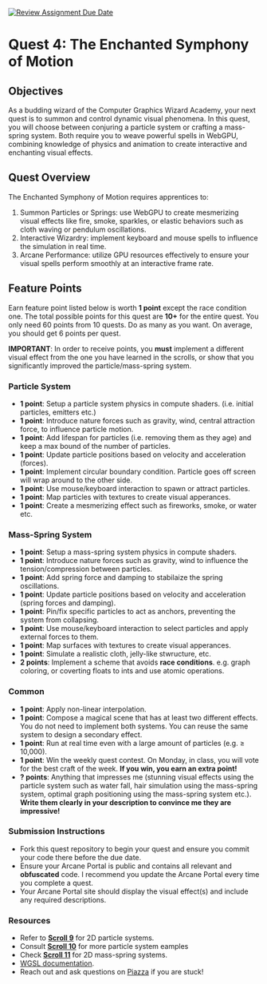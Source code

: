 [![Review Assignment Due Date](https://classroom.github.com/assets/deadline-readme-button-22041afd0340ce965d47ae6ef1cefeee28c7c493a6346c4f15d667ab976d596c.svg)](https://classroom.github.com/a/0Ct0PJdd)
# Quest 4: The Enchanted Symphony of Motion

## Objectives
As a budding wizard of the Computer Graphics Wizard Academy, your next quest is to summon and control dynamic visual phenomena. In this quest, you will choose between conjuring a particle system or crafting a mass-spring system. Both require you to weave powerful spells in WebGPU, combining knowledge of physics and animation to create interactive and enchanting visual effects.

## Quest Overview
The Enchanted Symphony of Motion requires apprentices to: 

1. Summon Particles or Springs: use WebGPU to create mesmerizing visual effects like fire, smoke, sparkles, or elastic behaviors such as cloth waving or pendulum oscillations.
2. Interactive Wizardry: implement keyboard and mouse spells to influence the simulation in real time.
3. Arcane Performance: utilize GPU resources effectively to ensure your visual spells perform smoothly at an interactive frame rate.
   
## Feature Points
Earn feature point listed below is worth **1 point** except the race condition one. The total possible points for this quest are **10+** for the entire quest. You only need 60 points from 10 quests. Do as many as you want. On average, you should get 6 points per quest.

**IMPORTANT**: In order to receive points, you **must** implement a different visual effect from the one you have learned in the scrolls, or show that you significantly improved the particle/mass-spring system.

### Particle System
- **1 point**: Setup a particle system physics in compute shaders. (i.e. initial particles, emitters etc.)
- **1 point**: Introduce nature forces such as gravity, wind, central attraction force, to influence particle motion.
- **1 point**: Add lifespan for particles (i.e. removing them as they age) and keep a max bound of the number of particles.
- **1 point**: Update particle positions based on velocity and acceleration (forces).
- **1 point**: Implement circular boundary condition. Particle goes off screen will wrap around to the other side.
- **1 point**: Use mouse/keyboard interaction to spawn or attract particles.
- **1 point**: Map particles with textures to create visual apperances.
- **1 point**: Create a mesmerizing effect such as fireworks, smoke, or water etc.

### Mass-Spring System
- **1 point**: Setup a mass-spring system physics in compute shaders.
- **1 point**: Introduce nature forces such as gravity, wind to influence the tension/compression between particles.
- **1 point**: Add spring force and damping to stabilaize the spring oscillations.
- **1 point**: Update particle positions based on velocity and acceleration (spring forces and damping).
- **1 point**: Pin/fix specific particles to act as anchors, preventing the system from collapsing.
- **1 point**: Use mouse/keyboard interaction to select particles and apply external forces to them.
- **1 point**: Map surfaces with textures to create visual apperances.
- **1 point**: Simulate a realistic cloth, jelly-like stwructure, etc.
- **2 points**: Implement a scheme that avoids **race conditions**. e.g. graph coloring, or coverting floats to ints and use atomic operations.

### Common
- **1 point**: Apply non-linear interpolation.
- **1 point**: Compose a magical scene that has at least two different effects. You do not need to implement both systems. You can reuse the same system to design a secondary effect.
- **1 point**: Run at real time even with a large amount of particles (e.g. $\ge$ 10,000).
- **1 point**: Win the weekly quest contest. On Monday, in class, you will vote for the best craft of the week. **If you win, you earn an extra point!**
- **? points**: Anything that impresses me (stunning visual effects using the particle system such as water fall, hair simulation using the mass-spring system, optimal graph positioning using the mass-spring system etc.). **Write them clearly in your description to convince me they are impressive!**

### Submission Instructions
- Fork this quest repository to begin your quest and ensure you commit your code there before the due date.
- Ensure your Arcane Portal is public and contains all relevant and **obfuscated** code. I recommend you update the Arcane Portal every time you complete a quest.
- Your Arcane Portal site should display the visual effect(s) and include any required descriptions.

### Resources
- Refer to **[Scroll 9](https://eg.bucknell.edu/~scl019/Courses/CGSP25/scroll9.php)** for 2D particle systems.
- Consult **[Scroll 10](https://eg.bucknell.edu/~scl019/Courses/CGSP25/scroll10.php)** for more particle system eamples
- Check **[Scroll 11](https://eg.bucknell.edu/~scl019/Courses/CGSP25/scroll11.php)** for 2D mass-spring systems.
- [WGSL documentation](https://www.w3.org/TR/WGSL/).
- Reach out and ask questions on [Piazza](https://piazza.com/bucknell/spring2025/csci379) if you are stuck!

